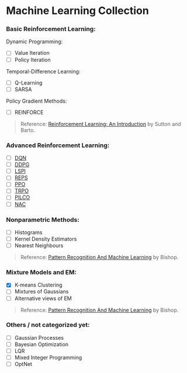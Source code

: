 # Machine Learning Collection

### Basic Reinforcement Learning:
Dynamic Programming:
- [ ] Value Iteration
- [ ] Policy Iteration

Temporal-Difference Learning:
- [ ] Q-Learning
- [ ] SARSA

Policy Gradient Methods:
- [ ] REINFORCE

> Reference: [Reinforcement Learning:
An Introduction](http://incompleteideas.net/book/bookdraft2017nov5.pdf) by Sutton and Barto.

### Advanced Reinforcement Learning:
- [ ] [DQN](https://www.cs.toronto.edu/~vmnih/docs/dqn.pdf)
- [ ] [DDPG](https://arxiv.org/abs/1509.02971)
- [ ] [LSPI](http://www.jmlr.org/papers/volume4/lagoudakis03a/lagoudakis03a.pdf)
- [ ] [REPS](https://www.ias.informatik.tu-darmstadt.de/uploads/Alumni/HerkeVanHoof/vanHoof_JMLR_2017.pdf)
- [ ] [PPO](https://arxiv.org/abs/1707.06347)
- [ ] [TRPO](https://arxiv.org/pdf/1502.05477.pdf)
- [ ] [PILCO](http://mlg.eng.cam.ac.uk/pilco/)
- [ ] [NAC](https://homes.cs.washington.edu/~todorov/courses/amath579/reading/NaturalActorCritic.pdf)

### Nonparametric Methods:
- [ ] Histograms
- [ ] Kernel Density Estimators
- [ ] Nearest Neighbours

> Reference: [Pattern Recognition And Machine Learning](http://users.isr.ist.utl.pt/~wurmd/Livros/school/Bishop%20-%20Pattern%20Recognition%20And%20Machine%20Learning%20-%20Springer%20%202006.pdf) by Bishop.

### Mixture Models and EM:
- [x] K-means Clustering
- [ ] Mixtures of Gaussians
- [ ] Alternative views of EM

> Reference: [Pattern Recognition And Machine Learning](http://users.isr.ist.utl.pt/~wurmd/Livros/school/Bishop%20-%20Pattern%20Recognition%20And%20Machine%20Learning%20-%20Springer%20%202006.pdf) by Bishop.

### Others / not categorized yet:
- [ ] Gaussian Processes
- [ ] Bayesian Optimization
- [ ] LQR
- [ ] Mixed Integer Programming
- [ ] OptNet
